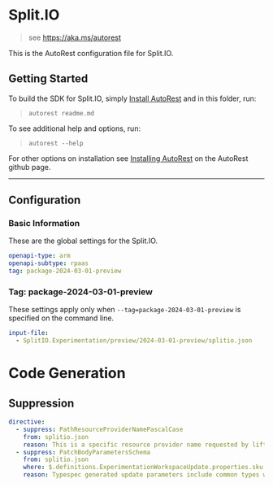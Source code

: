 # Split.IO

> see https://aka.ms/autorest

This is the AutoRest configuration file for Split.IO.

## Getting Started

To build the SDK for Split.IO, simply [Install AutoRest](https://aka.ms/autorest/install) and in this folder, run:

> `autorest readme.md`

To see additional help and options, run:

> `autorest --help`

For other options on installation see [Installing AutoRest](https://aka.ms/autorest/install) on the AutoRest github page.

---

## Configuration

### Basic Information

These are the global settings for the Split.IO.

```yaml
openapi-type: arm
openapi-subtype: rpaas
tag: package-2024-03-01-preview
```

### Tag: package-2024-03-01-preview

These settings apply only when `--tag=package-2024-03-01-preview` is specified on the command line.

```yaml $(tag) == 'package-2024-03-01-preview'
input-file:
  - SplitIO.Experimentation/preview/2024-03-01-preview/splitio.json
```
# Code Generation

## Suppression
``` yaml
directive:
  - suppress: PathResourceProviderNamePascalCase
    from: splitio.json
    reason: This is a specific resource provider name requested by liftr partner.
  - suppress: PatchBodyParametersSchema
    from: splitio.json
    where: $.definitions.ExperimentationWorkspaceUpdate.properties.sku
    reason: Typespec generated update parameters include common types which contain required properties.
